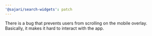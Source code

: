 ```yaml
---
'@sajari/search-widgets': patch
---
```


There is a bug that prevents users from scrolling on the mobile overlay. Basically, it makes it hard to interact with the app.
